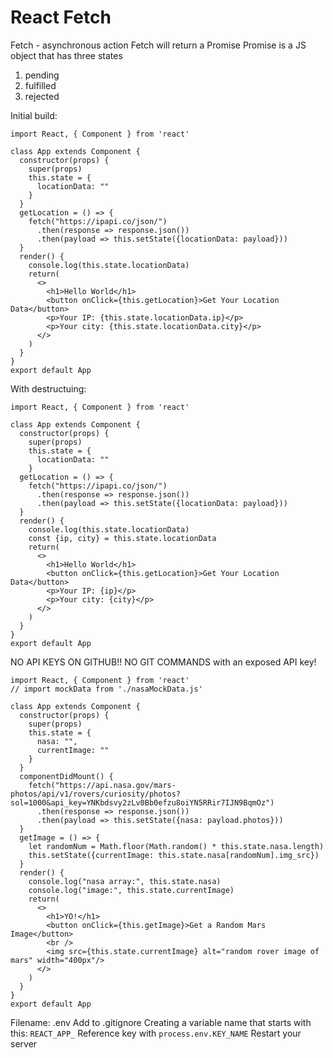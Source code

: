 # React Fetch

Fetch - asynchronous action
Fetch will return a Promise
Promise is a JS object that has three states
1. pending
2. fulfilled
3. rejected


Initial build:
```
import React, { Component } from 'react'

class App extends Component {
  constructor(props) {
    super(props)
    this.state = {
      locationData: ""
    }
  }
  getLocation = () => {
    fetch("https://ipapi.co/json/")
      .then(response => response.json())
      .then(payload => this.setState({locationData: payload}))
  }
  render() {
    console.log(this.state.locationData)
    return(
      <>
        <h1>Hello World</h1>
        <button onClick={this.getLocation}>Get Your Location Data</button>
        <p>Your IP: {this.state.locationData.ip}</p>
        <p>Your city: {this.state.locationData.city}</p>
      </>
    )
  }
}
export default App
```
With destructuing:
```
import React, { Component } from 'react'

class App extends Component {
  constructor(props) {
    super(props)
    this.state = {
      locationData: ""
    }
  getLocation = () => {
    fetch("https://ipapi.co/json/")
      .then(response => response.json())
      .then(payload => this.setState({locationData: payload}))
  }
  render() {
    console.log(this.state.locationData)
    const {ip, city} = this.state.locationData
    return(
      <>
        <h1>Hello World</h1>
        <button onClick={this.getLocation}>Get Your Location Data</button>
        <p>Your IP: {ip}</p>
        <p>Your city: {city}</p>
      </>
    )
  }
}
export default App

```
NO API KEYS ON GITHUB!! NO GIT COMMANDS with an exposed API key!


```
import React, { Component } from 'react'
// import mockData from './nasaMockData.js'

class App extends Component {
  constructor(props) {
    super(props)
    this.state = {
      nasa: "",
      currentImage: ""
    }
  }
  componentDidMount() {
    fetch("https://api.nasa.gov/mars-photos/api/v1/rovers/curiosity/photos?sol=1000&api_key=YNKbdsvy2zLv0Bb0efzu8oiYN5RRir7IJN9BqmOz")
      .then(response => response.json())
      .then(payload => this.setState({nasa: payload.photos}))
  }
  getImage = () => {
    let randomNum = Math.floor(Math.random() * this.state.nasa.length)
    this.setState({currentImage: this.state.nasa[randomNum].img_src})
  }
  render() {
    console.log("nasa array:", this.state.nasa)
    console.log("image:", this.state.currentImage)
    return(
      <>
        <h1>YO!</h1>
        <button onClick={this.getImage}>Get a Random Mars Image</button>
        <br />
        <img src={this.state.currentImage} alt="random rover image of mars" width="400px"/>
      </>
    )
  }
}
export default App

```

Filename: .env
Add to .gitignore
Creating a variable name that starts with this: `REACT_APP_`
Reference key with `process.env.KEY_NAME`
Restart your server
